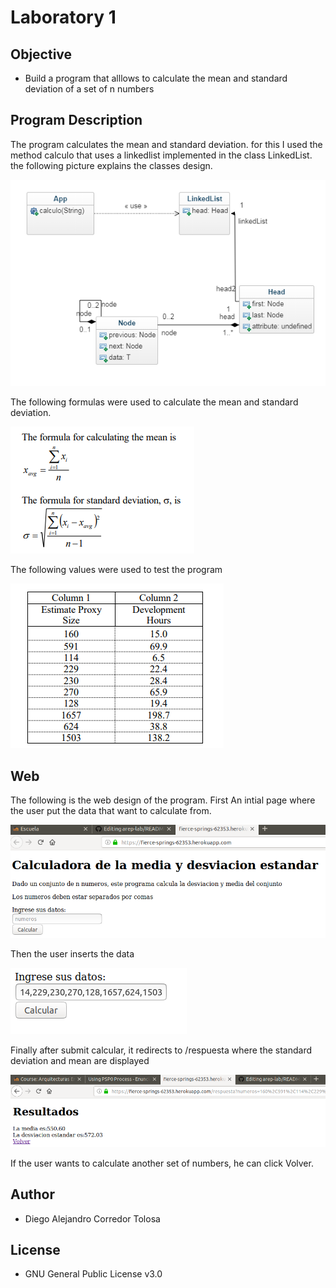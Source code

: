 # Laboratory 1

## Objective 
- Build a program that alllows to calculate the mean and standard deviation of a set of n numbers 

## Program Description 
The program calculates the mean and standard deviation. for this I used the method calculo that uses a linkedlist implemented in the class LinkedList. the following picture explains the classes design.

![alt text](https://github.com/diego2097/arep-lab/blob/master/apidocs/diseno.PNG "Classes design")

The following formulas were used to calculate the mean and standard deviation.

![alt text](https://github.com/diego2097/arep-lab/blob/master/apidocs/formulas.PNG "Formulas")

The following values were used to test the program

![alt text](https://github.com/diego2097/arep-lab/blob/master/apidocs/data.PNG "Data")

## Web 
The following is the web design of the program. First An intial page where the user put the data that want to calculate from. 

![alt text](https://github.com/diego2097/arep-lab2.2/blob/master/pictures/index.png "index")

Then the user inserts the data 

![alt text](https://github.com/diego2097/arep-lab2.2/blob/master/pictures/data.png "data")

Finally after submit calcular, it redirects to /respuesta where the standard deviation and mean are displayed

![alt text](https://github.com/diego2097/arep-lab2.2/blob/master/pictures/respuesta.png "respuesta")

If the user wants to calculate another set of numbers, he can click Volver.

## Author 
- Diego Alejandro Corredor Tolosa 

## License 
- GNU General Public License v3.0
